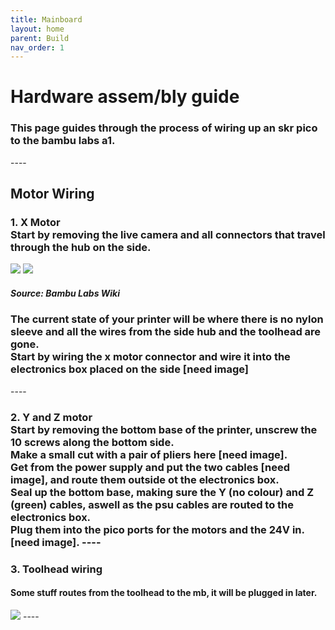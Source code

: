 ```yaml
---
title: Mainboard
layout: home
parent: Build
nav_order: 1
---
```



<h1>Hardware assem/bly guide</h1>
<h3>This page guides through the process of wiring up an skr pico to the bambu labs a1.</h3>
----
<h2>Motor Wiring</h2>
<h3>1. X Motor
<br>Start by removing the live camera and all connectors that travel through the hub on the side.
</h3>
<image src="Images/Hardware/hub_removal_1.jpg" style="width:40%,height:40%">
<image src="Images/Hardware/camera_and_sleeve_1.jpg" style="width:40%,height:40%">
<h5>Source: Bambu Labs Wiki</h5>
<h3>The current state of your printer will be where there is no nylon sleeve and all the wires from the side hub and the toolhead are gone.
<br>Start by wiring the x motor connector and wire it into the electronics box placed on the side [need image]
</h3>
----
<h3>2. Y and Z motor 
<br>Start by removing the bottom base of the printer, unscrew the 10 screws along the bottom side.
<br>Make a small cut with a pair of pliers here [need image].
<br>Get from the power supply and put the two cables [need image], and route them outside ot the electronics box.
<br>Seal up the bottom base, making sure the Y (no colour) and Z (green) cables, aswell as the psu cables are routed to the electronics box.
<br>Plug them into the pico ports for the motors and the 24V in. [need image].
----
<h3>3. Toolhead wiring</h3>
<h4>Some stuff routes from the toolhead to the mb, it will be plugged in later.</h4>
<image src="Images/Pinout/mainboard_plugging.png">
----
